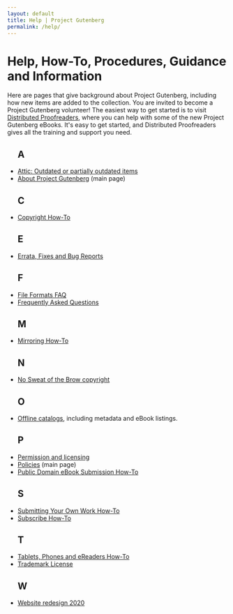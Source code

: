 ```yaml
---
layout: default
title: Help | Project Gutenberg
permalink: /help/
---
```


Help, How-To, Procedures, Guidance and Information
==================================================

Here are pages that give background about Project Gutenberg, including how new items are added to the collection. You are invited to become a Project Gutenberg volunteer! The easiest way to get started is to visit [Distributed Proofreaders](https://www.pgdp.net), where you can help with some of the new Project Gutenberg eBooks. It's easy to get started, and Distributed Proofreaders gives all the training and support you need.

 <div class="bookshelves ">
    <ul>
      <h2>A</h2>
       <li><a href="/attic/">Attic: Outdated or partially outdated items</a></li>
       <li><a href="/about">About Project Gutenberg</a> (main page)</li>
      <h2>C</h2>
       <li><a href="/help/copyright.html">Copyright How-To</a></li>
      <h2>E</h2>
       <li><a href="/help/errata.html">Errata, Fixes and Bug Reports</a></li>
      <h2>F</h2>
       <li><a href="/help/file_formats.html">File Formats FAQ</a></li>
       <li><a href="/help/faq.html">Frequently Asked Questions</a></li>
      <h2>M</h2>
       <li><a href="/help/mirroring.html">Mirroring How-To</a></li>
      <h2>N</h2>
       <li><a href="/help/no_sweat_copyright.html">No Sweat of the Brow copyright</a></li>
      <h2>O</h2>
       <li><a href="/ebooks/offline_catalogs.html">Offline catalogs</a>, including metadata and eBook listings.</li>
      <h2>P</h2>
       <li><a href="/policy/permission.html">Permission and licensing</a></li>
       <li><a href="/policy/">Policies</a> (main page)</li>
       <li><a href="/help/public_domain_ebook_submission.html">Public Domain eBook Submission How-To</a></li>
      <h2>S</h2>
       <li><a href="/help/submitting_your_own_work.html">Submitting Your Own Work How-To</a></li>
       <li><a href="/help/subscribe_how_to.html">Subscribe How-To</a></li>
      <h2>T</h2>
       <li><a href="/help/mobile.html">Tablets, Phones and eReaders How-To</a></li>
       <li><a href="/policy/license.html">Trademark License</a></li>
      <h2>W</h2>
       <li><a href="/help/new_website.html">Website redesign 2020</a></li>
    </ul>
  </div>

